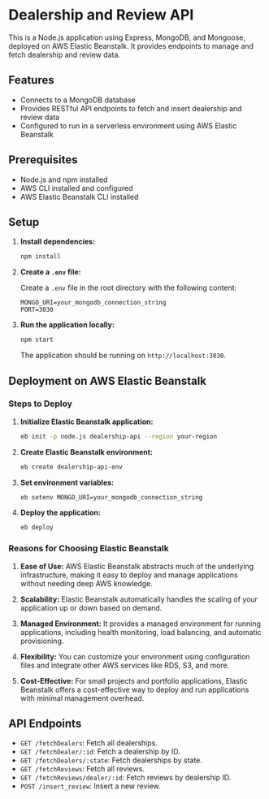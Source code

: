 
# Dealership and Review API

This is a Node.js application using Express, MongoDB, and Mongoose, deployed on AWS Elastic Beanstalk. It provides endpoints to manage and fetch dealership and review data.

## Features

- Connects to a MongoDB database
- Provides RESTful API endpoints to fetch and insert dealership and review data
- Configured to run in a serverless environment using AWS Elastic Beanstalk

## Prerequisites

- Node.js and npm installed
- AWS CLI installed and configured
- AWS Elastic Beanstalk CLI installed

## Setup

1. **Install dependencies:**

   ```bash
   npm install
   ```

2. **Create a `.env` file:**

   Create a `.env` file in the root directory with the following content:

   ```env
   MONGO_URI=your_mongodb_connection_string
   PORT=3030
   ```

3. **Run the application locally:**

   ```bash
   npm start
   ```

   The application should be running on `http://localhost:3030`.

## Deployment on AWS Elastic Beanstalk

### Steps to Deploy

1. **Initialize Elastic Beanstalk application:**

   ```bash
   eb init -p node.js dealership-api --region your-region
   ```

2. **Create Elastic Beanstalk environment:**

   ```bash
   eb create dealership-api-env
   ```

3. **Set environment variables:**

   ```bash
   eb setenv MONGO_URI=your_mongodb_connection_string
   ```

4. **Deploy the application:**

   ```bash
   eb deploy
   ```

### Reasons for Choosing Elastic Beanstalk

1. **Ease of Use:**
   AWS Elastic Beanstalk abstracts much of the underlying infrastructure, making it easy to deploy and manage applications without needing deep AWS knowledge.

2. **Scalability:**
   Elastic Beanstalk automatically handles the scaling of your application up or down based on demand.

3. **Managed Environment:**
   It provides a managed environment for running applications, including health monitoring, load balancing, and automatic provisioning.

4. **Flexibility:**
   You can customize your environment using configuration files and integrate other AWS services like RDS, S3, and more.

5. **Cost-Effective:**
   For small projects and portfolio applications, Elastic Beanstalk offers a cost-effective way to deploy and run applications with minimal management overhead.

## API Endpoints

- `GET /fetchDealers`: Fetch all dealerships.
- `GET /fetchDealer/:id`: Fetch a dealership by ID.
- `GET /fetchDealers/:state`: Fetch dealerships by state.
- `GET /fetchReviews`: Fetch all reviews.
- `GET /fetchReviews/dealer/:id`: Fetch reviews by dealership ID.
- `POST /insert_review`: Insert a new review.

